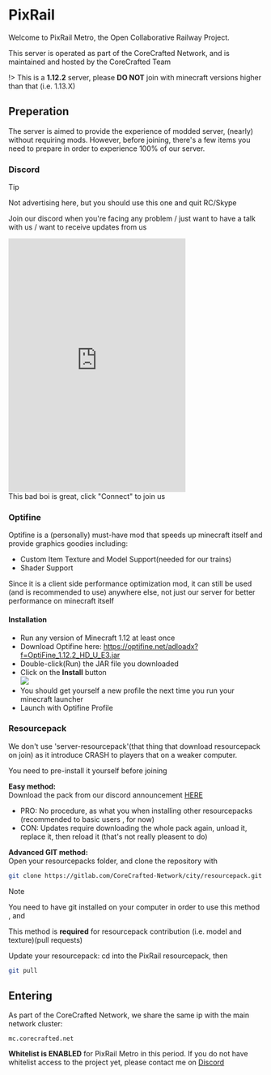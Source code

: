 # PixRail

Welcome to PixRail Metro, the Open Collaborative Railway Project.

This server is operated as part of the CoreCrafted Network, and is maintained and hosted by the CoreCrafted Team

!> This is a **1.12.2** server, please **DO NOT** join with minecraft versions higher than that (i.e. 1.13.X)

## Preperation

The server is aimed to provide the experience of modded server, (nearly) without requiring mods. However, before joining, there's a few items you need to prepare in order to experience 100% of our server.

### Discord
> [!TIP]
> Not advertising here, but you should use this one and quit RC/Skype

Join our discord when you're facing any problem / just want to have a talk with us / want to receive updates from us
<iframe src="https://discordapp.com/widget?id=212825577613295616&theme=dark" width="350" height="500" allowtransparency="true" frameborder="0"></iframe><br>
This bad boi is great, click "Connect" to join us

### Optifine
Optifine is a (personally) must-have mod that speeds up minecraft itself and provide graphics goodies including: 
- Custom Item Texture and Model Support(needed for our trains)
- Shader Support

Since it is a client side performance optimization mod, it can still be used (and is recommended to use) anywhere else, not just our server for better performance on minecraft itself

#### Installation
- Run any version of Minecraft 1.12 at least once
- Download Optifine here: https://optifine.net/adloadx?f=OptiFine_1.12.2_HD_U_E3.jar
- Double-click(Run) the JAR file you downloaded
- Click on the **Install** button <br>
  ![](https://i.imgur.com/b1zN1Bx.png)
- You should get yourself a new profile the next time you run your minecraft launcher
- Launch with Optifine Profile

### Resourcepack
We don't use 'server-resourcepack'(that thing that download resourcepack on join) as it introduce CRASH to players that on a weaker computer.

You need to pre-install it yourself before joining

**Easy method:** <br>
Download the pack from our discord announcement [HERE](https://discordapp.com/channels/212825577613295616/553254514648416256/553620680613036032)
- PRO: No procedure, as what you when installing other resourcepacks (recommended to basic users , for now)
- CON: Updates require downloading the whole pack again, unload it, replace it, then reload it (that's not really pleasent to do)

**Advanced GIT method:**<br>
Open your resourcepacks folder, and clone the repository with
```bash
git clone https://gitlab.com/CoreCrafted-Network/city/resourcepack.git PixRail
```

> [!NOTE]
> You need to have git installed on your computer in order to use this method , and
> 
> This method is **required** for resourcepack contribution (i.e. model and texture)(pull requests)

Update your resourcepack: cd into the PixRail resourcepack, then 
```bash
git pull
```

## Entering

As part of the CoreCrafted Network, we share the same ip with the main network cluster:

```
mc.corecrafted.net
```

**Whitelist is ENABLED** for PixRail Metro in this period. If you do not have whitelist access to the project yet, please contact me on [Discord](https://discord.gg/AgDKMgQ)